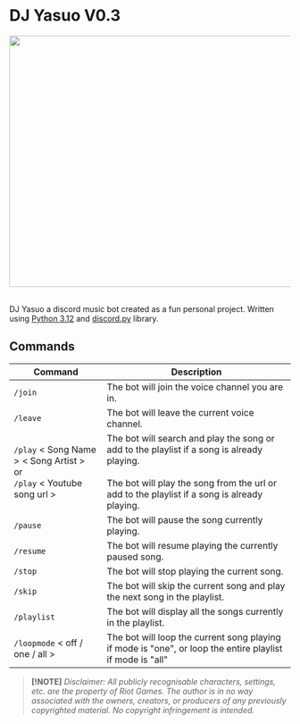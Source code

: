 # DJ Yasuo V0.3

<center><img src='https://blogger.googleusercontent.com/img/b/R29vZ2xl/AVvXsEhfT_PDIcDSUSDxgaPI2HRaE4_QMlcnoiFPl9pznBO8DSE7Wk1DjpcHIjenbZIS-lQV5ErA2woRxi2Z3f2cphaIcmUSL814GuzaamvnfXaQN4wuN7Tatk6nvv16jXK_Vuewxlm7t2Cnr6ye/w919-h516-p-k-no-nu/dj-yasuo-true-damage-uhdpaper.com-4K-5.1376-wp.thumbnail.jpg' width="800" height="450"></center> <br>

DJ Yasuo a discord music bot created as a fun personal project. Written using [Python 3.12](https://www.python.org/downloads/release/python-3120/) and [discord.py](https://discordpy.readthedocs.io/en/stable/) library.

## Commands
| Command | Description |
| ------------------- | ----------------------------------------------- |
| <code>/join</code>  | The bot will join the voice channel you are in. |
| <code>/leave</code> | The bot will leave the current voice channel. |
| <code>/play</code> < Song Name > < Song Artist > <br> or <br> <code>/play</code> < Youtube song url >| The bot will search and play the song or add to the playlist if a song is already playing. <br> <br> The bot will play the song from the url or add to the playlist if a song is already playing. |
| <code>/pause</code> | The bot will pause the song currently playing. |
| <code>/resume</code> | The bot will resume playing the currently paused song. |
| <code>/stop</code> | The bot will stop playing the current song. |
| <code>/skip</code> | The bot will skip the current song and play the next song in the playlist. |
| <code>/playlist</code> | The bot will display all the songs currently in the playlist. |
| <code>/loopmode</code> < off / one / all > | The bot will loop the current song playing if mode is "one", or loop the entire playlist if mode is "all" |

> **[!NOTE]**
> <em>Disclaimer: All publicly recognisable characters, settings, etc. are the property of Riot Games. The author is in no way associated with the owners, creators, or producers of any previously copyrighted material. No copyright infringement is intended.</em>